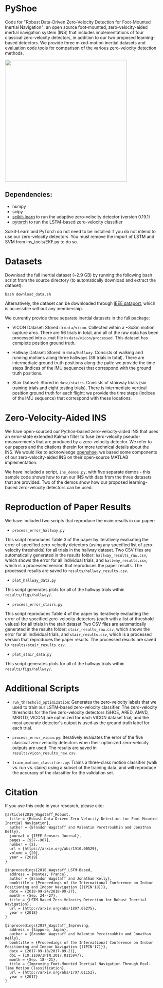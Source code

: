 # PyShoe

Code for "Robust Data-Driven Zero-Velocity Detection for Foot-Mounted Inertial Navigation": an open source foot-mounted, zero-velocity-aided inertial navigation system (INS) that includes implementations of four classical zero-velocity detectors, in addition to our two proposed learning-based detectors. We provide three mixed-motion inertial datasets and evaluation code tools for comparison of the various zero-velocity detection methods.

<img src="https://github.com/utiasSTARS/pyshoe/blob/master/data/main_figure.png" width="400px"/>

## Dependencies:
* numpy
* scipy 
* [scikit-learn](https://scikit-learn.org/stable/) to run the adaptive zero-velocity detector (version 0.19.1)
* [pytorch](https://pytorch.org/) to run the LSTM-based zero-velocity classifier

Scikit-Learn and PyTorch do not need to be installed if you do not intend to use our zero-velocity detectors.  You must remove the import of LSTM and SVM from ins_tools/EKF.py to do so.

# Datasets

Download the full inertial dataset (~2.9 GB) by running the following bash script from the source directory (to automatically download and extract the dataset):

```
bash download_data.sh
```

Alternatively, the dataset can be downloaded through [IEEE dataport](https://ieee-dataport.org/open-access/university-toronto-foot-mounted-inertial-navigation-dataset), which is accessible without any membership.

We currently provide three separate inertial datasets in the full package:

* VICON Dataset: Stored in `data/vicon`. Collected within a ~3x3m motion capture area. There are 56 trials in total, and all of the raw data has been processed into a .mat file in `data/vicon/processed`. This dataset has complete position ground truth. 

* Hallway Dataset: Stored in `data/hallway`.  Consists of walking and running motions along three hallways (39 trials in total). There are intermediate ground truth positions along the path: we provide the time steps (indices of the IMU sequence) that correspond with the ground truth positions. 

* Stair Dataset: Stored in `data/stairs`.  Consists of stairway trials (six training trials and eight testing trials). There is intermediate vertical position ground truth for each flight: we provide the time steps (indices of the IMU sequence) that correspond with these locations.

# Zero-Velocity-Aided INS
We have open-sourced our Python-based zero-velocity-aided INS that uses an error-state extended Kalman filter to fuse zero-velocity pseudo-measurements that are produced by a zero-velocity detector.  We refer to our papers and the citations therein for more technical details about the INS. We would like to acknowledge [openshoe](http://www.openshoe.org/); we based some components of our zero-velocity-aided INS on their open-source MATLAB implementation.

We have included a script, `ins_demos.py`, with five separate demos - this sample code shows how to run our INS with data from the three datasets that are provided. Two of the demos show how our proposed learning-based zero-velocity detectors can be used.

# Reproduction of Paper Results
We have included two scripts that reproduce the main results in our paper:

* `process_error_hallway.py` 

This script reproduces Table 3 of the paper by iteratively evaluating the error of specified zero-velocity detectors (using any specified list of zero-velocity thresholds) for all trials in the hallway dataset. Two CSV files are automatically generated in the results folder: `hallway_results_raw.csv`, which shows the error for all individual trials, and `hallway_results.csv`, which is a processed version that reproduces the paper results. The processed results are saved to `results/hallway_results.csv`.

* `plot_hallway_data.py` 

This script generates plots for all of the hallway trials within `results/figs/hallway/`.

* `process_error_stairs.py`

This script reproduces Table 4 of the paper by iteratively evaluating the error of the specified zero-velocity detectors (each with a list of threshold values) for all trials in the stair dataset Two CSV files are automatically generated in the results folder: `stair_results_raw.csv`, which shows the error for all individual trials, and `stair_results.csv`, which is a processed version that reproduces the paper results. The processed results are saved to `results/stair_results.csv`. 

* `plot_stair_data.py` 

This script generates plots for all of the hallway trials within `results/figs/hallway/`.

# Additional Scripts
* `run_threshold_optimization`: Generates the zero-velocity labels that we used to train our LSTM-based zero-velocity classifier. The zero-velocity thresholds for the five zero-velocity detectors (SHOE, ARED, AMVD, MBGTD, VICON) are optimized for each VICON dataset trial, and the most accurate detector's output is used as the ground truth label for each trial.

* `process_error_vicon.py`: Iteratively evaluates the error of the five classical zero-velocity detectors when their optimized zero-velocity outputs are used. The results are saved in `results/vicon_results_raw.csv`. 

* `train_motion_classifier.py`: Trains a three-class motion classifier (walk vs. run vs. stairs) using a subset of the training data, and will reproduce the accuracy of the classifier for the validation set.

# Citation
If you use this code in your research, please cite:
```
@article{2019_Wagstaff_Robust,
  title = {Robust Data-Driven Zero-Velocity Detection for Foot-Mounted Inertial Navigation},
  author = {Brandon Wagstaff and Valentin Peretroukhin and Jonathan Kelly},
  journal = {IEEE Sensors Journal},
  pages = {957--967},
  number = {2},
  url = {https://arxiv.org/abs/1910.00529},
  volume = {20},
  year = {2019}
}
```
```
@inproceedings{2018_Wagstaff_LSTM-Based,
  address = {Nantes, France},
  author = {Brandon Wagstaff and Jonathan Kelly},
  booktitle = {Proceedings of the International Conference on Indoor Positioning and Indoor Navigation {(IPIN'18)}},
  date = {2018-09-24/2018-09-27},
  month = {Sep. 24--27},
  title = {LSTM-Based Zero-Velocity Detection for Robust Inertial Navigation},
  url = {http://arxiv.org/abs/1807.05275},
  year = {2018}
}
```
```
@inproceedings{2017_Wagstaff_Improving,
  address = {Sapporo, Japan},
  author = {Brandon Wagstaff and Valentin Peretroukhin and Jonathan Kelly},
  booktitle = {Proceedings of the International Conference on Indoor Positioning and Indoor Navigation {(IPIN'17)}},
  date = {2017-09-18/2017-09-21},
  doi = {10.1109/IPIN.2017.8115947},
  month = {Sep. 18--21},
  title = {Improving Foot-Mounted Inertial Navigation Through Real-Time Motion Classification},
  url = {http://arxiv.org/abs/1707.01152},
  year = {2017}
}
```
